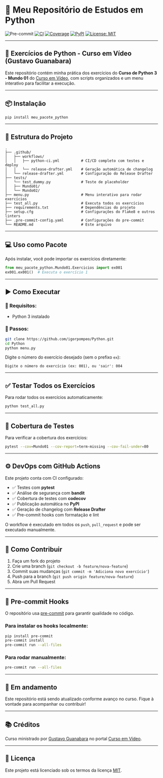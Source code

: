# 🚀 Meu Repositório de Estudos em Python

![Pre-commit](https://img.shields.io/badge/pre--commit-enabled-brightgreen)
[![CI](https://github.com/igorpompeo/Python/actions/workflows/python-ci.yml/badge.svg)](https://github.com/igorpompeo/Python/actions/workflows/python-ci.yml)
[![Coverage](https://img.shields.io/codecov/c/github/igorpompeo/Python)](https://app.codecov.io/gh/igorpompeo/Python)
[![PyPI](https://img.shields.io/pypi/v/meu_pacote_python.svg)](https://pypi.org/project/meu_pacote_python/)
[![License: MIT](https://img.shields.io/badge/License-MIT-yellow.svg)](https://opensource.org/licenses/MIT)

---

## 🐍 Exercícios de Python - Curso em Vídeo (Gustavo Guanabara)

Este repositório contém minha prática dos exercícios do **Curso de Python 3 - Mundo 01** do [Curso em Vídeo](https://www.cursoemvideo.com/curso/python-3-mundo-1/), com scripts organizados e um menu interativo para facilitar a execução.

---

## 📦 Instalação
```bash
pip install meu_pacote_python
```

---

## 📁 Estrutura do Projeto

```text
.
├── .github/
│   ├── workflows/
│   │   ├── python-ci.yml          # CI/CD completo com testes e deploy
│   │   └── release-drafter.yml    # Geração automática de changelog
│   └── release-drafter.yml        # Configuração do Release Drafter
├── tests/
│   └── test_dummy.py              # Teste de placeholder
│   ├── Mundo01/
│   └── Mundo02/
├── menu.py                        # Menu interativo para rodar exercícios
├── test_all.py                    # Executa todos os exercícios
├── requirements.txt               # Dependências do projeto
├── setup.cfg                      # Configurações do Flake8 e outros linters
├── .pre-commit-config.yaml        # Configurações do pre-commit
└── README.md                      # Este arquivo
```

---


## 💻 Uso como Pacote
Após instalar, você pode importar os exercícios diretamente:
```python
from meu_pacote_python.Mundo01.Exercicios import ex001
ex001.ex001()  # Executa o exercício 1
```

---

## ▶️ Como Executar

### 🔹 Requisitos:
- Python 3 instalado

### 🔹 Passos:

```bash
git clone https://github.com/igorpompeo/Python.git
cd Python
python menu.py
```

Digite o número do exercício desejado (sem o prefixo `ex`):

```
Digite o número do exercício (ex: 001), ou 'sair': 004
```

---

## ✅ Testar Todos os Exercícios

Para rodar todos os exercícios automaticamente:

```bash
python test_all.py
```

---

## 🧪 Cobertura de Testes

Para verificar a cobertura dos exercícios:

```bash
pytest --cov=Mundo01 --cov-report=term-missing --cov-fail-under=80
```

---

## ⚙️ DevOps com GitHub Actions

Este projeto conta com CI configurado:

- ✅ Testes com **pytest**
- ✅ Análise de segurança com **bandit**
- ✅ Cobertura de testes com **codecov**
- ✅ Publicação automática no **PyPI**
- ✅ Geração de changelog com **Release Drafter**
- ✅ Pre-commit hooks com formatação e lint

O workflow é executado em todos os `push`, `pull_request` e pode ser executado manualmente.

---

## 🤝 Como Contribuir
1. Faça um fork do projeto
2. Crie uma branch (`git checkout -b feature/nova-feature`)
3. Commit suas mudanças (`git commit -m 'Adiciona novo exercício'`)
4. Push para a branch (`git push origin feature/nova-feature`)
5. Abra um Pull Request

---

## 🧼 Pre-commit Hooks

O repositório usa [pre-commit](https://pre-commit.com) para garantir qualidade no código.

### Para instalar os hooks localmente:

```bash
pip install pre-commit
pre-commit install
pre-commit run --all-files
```

### Para rodar manualmente:

```bash
pre-commit run --all-files
```

---

## 🚧 Em andamento

Este repositório está sendo atualizado conforme avanço no curso. Fique à vontade para acompanhar ou contribuir!

---

## 📚 Créditos

Curso ministrado por [Gustavo Guanabara](https://github.com/gustavoguanabara) no portal [Curso em Vídeo](https://www.cursoemvideo.com/).

---

## 📄 Licença

Este projeto está licenciado sob os termos da licença [MIT](LICENSE).
